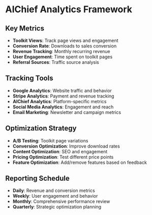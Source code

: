# AIChief Analytics Framework

## Key Metrics
- **Toolkit Views**: Track page views and engagement
- **Conversion Rate**: Downloads to sales conversion
- **Revenue Tracking**: Monthly recurring revenue
- **User Engagement**: Time spent on toolkit pages
- **Referral Sources**: Traffic source analysis

## Tracking Tools
- **Google Analytics**: Website traffic and behavior
- **Stripe Analytics**: Payment and revenue tracking
- **AIChief Analytics**: Platform-specific metrics
- **Social Media Analytics**: Engagement and reach
- **Email Marketing**: Newsletter and campaign metrics

## Optimization Strategy
- **A/B Testing**: Toolkit page variations
- **Conversion Optimization**: Improve download rates
- **Content Optimization**: SEO and engagement
- **Pricing Optimization**: Test different price points
- **Feature Optimization**: Add/remove features based on feedback

## Reporting Schedule
- **Daily**: Revenue and conversion metrics
- **Weekly**: User engagement and behavior
- **Monthly**: Comprehensive performance review
- **Quarterly**: Strategic optimization planning
